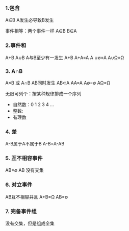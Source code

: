 ### 1.包含
A∈B A发生必导致B发生

事件相等：两个事件一样  A∈B B∈A

### 2.事件和
A+B  A∪B  A与B至少有一发生
A+B 
A+A=A
A ∪∅=A
A∪Ω=Ω

### 3. A∩B
A×B  或  A∩B AB同时发生
AB⊂A
AA=A
A∅=∅
AΩ=Ω

无限可列个：按某种规律排成一个序列
* 自然数：0 1 2 3 4 ...
* 整数: 
* 有理数


### 4. 差
A-B属于A不属于B
A-B=A-AB

### 5. 互不相容事件
AB=∅  AB 没有交集


### 6. 对立事件
AB互不相容并且
A+B=Ω
AB=∅

### 7. 完备事件组
没有交集，但是组成全集


